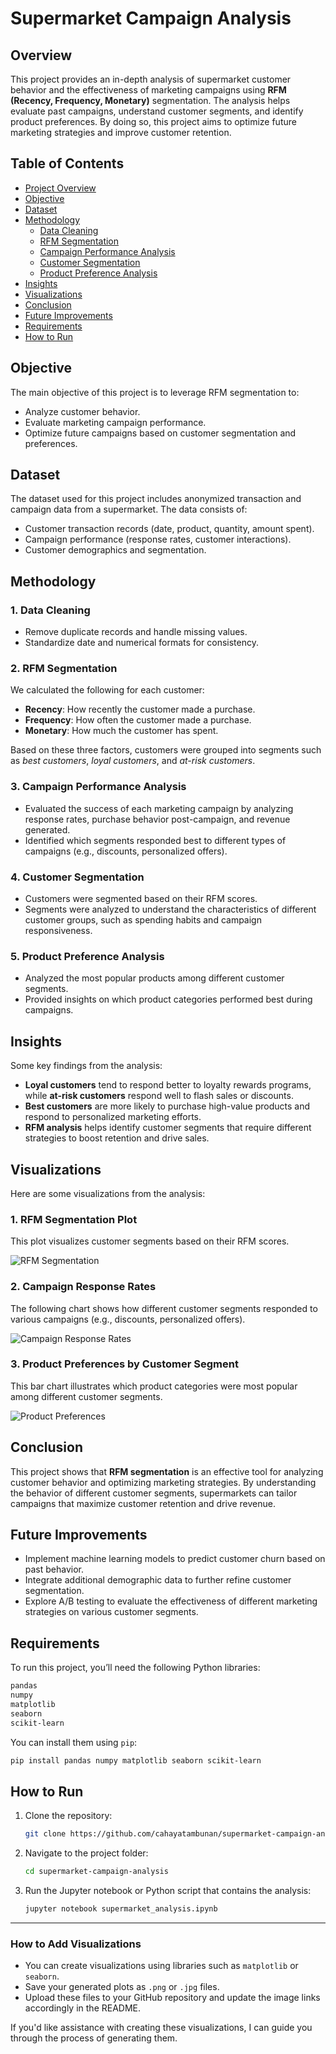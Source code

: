 # Supermarket Campaign Analysis

## Overview

This project provides an in-depth analysis of supermarket customer behavior and the effectiveness of marketing campaigns using **RFM (Recency, Frequency, Monetary)** segmentation. The analysis helps evaluate past campaigns, understand customer segments, and identify product preferences. By doing so, this project aims to optimize future marketing strategies and improve customer retention.

## Table of Contents

- [Project Overview](#overview)
- [Objective](#objective)
- [Dataset](#dataset)
- [Methodology](#methodology)
  - [Data Cleaning](#data-cleaning)
  - [RFM Segmentation](#rfm-segmentation)
  - [Campaign Performance Analysis](#campaign-performance-analysis)
  - [Customer Segmentation](#customer-segmentation)
  - [Product Preference Analysis](#product-preference-analysis)
- [Insights](#insights)
- [Visualizations](#visualizations)
- [Conclusion](#conclusion)
- [Future Improvements](#future-improvements)
- [Requirements](#requirements)
- [How to Run](#how-to-run)

## Objective

The main objective of this project is to leverage RFM segmentation to:

- Analyze customer behavior.
- Evaluate marketing campaign performance.
- Optimize future campaigns based on customer segmentation and preferences.

## Dataset

The dataset used for this project includes anonymized transaction and campaign data from a supermarket. The data consists of:

- Customer transaction records (date, product, quantity, amount spent).
- Campaign performance (response rates, customer interactions).
- Customer demographics and segmentation.

## Methodology

### 1. Data Cleaning
- Remove duplicate records and handle missing values.
- Standardize date and numerical formats for consistency.

### 2. RFM Segmentation
We calculated the following for each customer:
- **Recency**: How recently the customer made a purchase.
- **Frequency**: How often the customer made a purchase.
- **Monetary**: How much the customer has spent.

Based on these three factors, customers were grouped into segments such as *best customers*, *loyal customers*, and *at-risk customers*.

### 3. Campaign Performance Analysis
- Evaluated the success of each marketing campaign by analyzing response rates, purchase behavior post-campaign, and revenue generated.
- Identified which segments responded best to different types of campaigns (e.g., discounts, personalized offers).

### 4. Customer Segmentation
- Customers were segmented based on their RFM scores.
- Segments were analyzed to understand the characteristics of different customer groups, such as spending habits and campaign responsiveness.

### 5. Product Preference Analysis
- Analyzed the most popular products among different customer segments.
- Provided insights on which product categories performed best during campaigns.

## Insights

Some key findings from the analysis:
- **Loyal customers** tend to respond better to loyalty rewards programs, while **at-risk customers** respond well to flash sales or discounts.
- **Best customers** are more likely to purchase high-value products and respond to personalized marketing efforts.
- **RFM analysis** helps identify customer segments that require different strategies to boost retention and drive sales.

## Visualizations

Here are some visualizations from the analysis:

### 1. RFM Segmentation Plot
This plot visualizes customer segments based on their RFM scores.

![RFM Segmentation](link_to_your_image_1.png)

### 2. Campaign Response Rates
The following chart shows how different customer segments responded to various campaigns (e.g., discounts, personalized offers).

![Campaign Response Rates](link_to_your_image_2.png)

### 3. Product Preferences by Customer Segment
This bar chart illustrates which product categories were most popular among different customer segments.

![Product Preferences](link_to_your_image_3.png)

## Conclusion

This project shows that **RFM segmentation** is an effective tool for analyzing customer behavior and optimizing marketing strategies. By understanding the behavior of different customer segments, supermarkets can tailor campaigns that maximize customer retention and drive revenue.

## Future Improvements

- Implement machine learning models to predict customer churn based on past behavior.
- Integrate additional demographic data to further refine customer segmentation.
- Explore A/B testing to evaluate the effectiveness of different marketing strategies on various customer segments.

## Requirements

To run this project, you’ll need the following Python libraries:

```bash
pandas
numpy
matplotlib
seaborn
scikit-learn
```

You can install them using `pip`:

```bash
pip install pandas numpy matplotlib seaborn scikit-learn
```

## How to Run

1. Clone the repository:

   ```bash
   git clone https://github.com/cahayatambunan/supermarket-campaign-analysis.git
   ```

2. Navigate to the project folder:

   ```bash
   cd supermarket-campaign-analysis
   ```

3. Run the Jupyter notebook or Python script that contains the analysis:

   ```bash
   jupyter notebook supermarket_analysis.ipynb
   ```

---

### How to Add Visualizations

- You can create visualizations using libraries such as `matplotlib` or `seaborn`.
- Save your generated plots as `.png` or `.jpg` files.
- Upload these files to your GitHub repository and update the image links accordingly in the README.

If you'd like assistance with creating these visualizations, I can guide you through the process of generating them.
